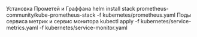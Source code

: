 Установка Прометей и Граффана
helm install stack prometheus-community/kube-prometheus-stack -f kubernetes/prometheus.yaml
Поды сервиса метрик и сервис монитора
kubectl apply -f kubernetes/service-metrics.yaml -f kubernetes/service-monitor.yaml

